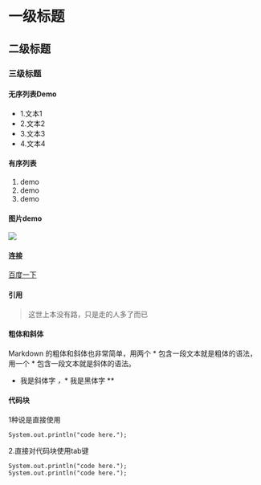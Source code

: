 # 一级标题
## 二级标题
### 三级标题

#### 无序列表Demo
- 1.文本1
- 2.文本2
- 3.文本3
- 4.文本4
#### 有序列表
1. demo
2. demo
3. demo

#### 图片demo
![](https://www.baidu.com/img/bd_logo1.png?where=super)

#### 连接
[百度一下](www.baidu.com)

#### 引用
> 这世上本没有路，只是走的人多了而已

#### 粗体和斜体
Markdown 的粗体和斜体也非常简单，用两个 * 包含一段文本就是粗体的语法，用一个 * 包含一段文本就是斜体的语法。
* 我是斜体字 *，** 我是黑体字 **

#### 代码块
1种说是直接使用
```
System.out.println("code here.");

```

2.直接对代码块使用tab键

    System.out.println("code here.");
    System.out.println("code here.");